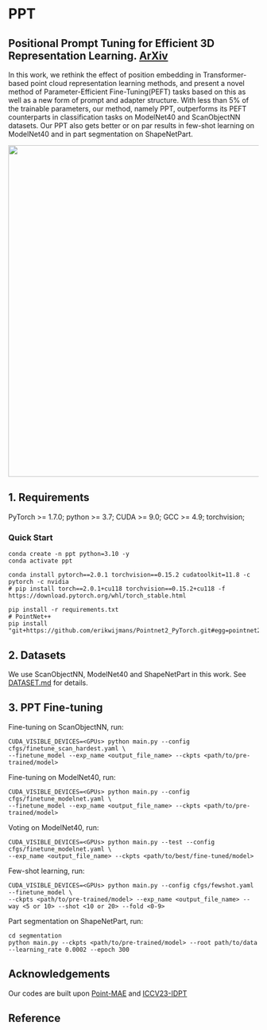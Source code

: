 # PPT

## Positional Prompt Tuning for Efficient 3D Representation Learning. [ArXiv](https://arxiv.org/abs/)

In this work, we rethink the effect of position embedding in Transformer-based point cloud representation learning methods, and present a novel method of Parameter-Efficient Fine-Tuning(PEFT) tasks based on this as well as a new form of prompt and adapter structure. With less than 5% of the trainable parameters, our method, namely PPT, outperforms its PEFT counterparts in classification tasks on ModelNet40 and ScanObjectNN datasets. Our PPT also gets better or on par results in few-shot learning on ModelNet40 and in part segmentation on ShapeNetPart.

<div  align="center">    
 <img src="./figure/pipeline.jpg" width = "666"  align=center />
</div>

## 1. Requirements
PyTorch >= 1.7.0; python >= 3.7; CUDA >= 9.0; GCC >= 4.9; torchvision;
### Quick Start
```
conda create -n ppt python=3.10 -y
conda activate ppt

conda install pytorch==2.0.1 torchvision==0.15.2 cudatoolkit=11.8 -c pytorch -c nvidia
# pip install torch==2.0.1+cu118 torchvision==0.15.2+cu118 -f https://download.pytorch.org/whl/torch_stable.html

pip install -r requirements.txt
# PointNet++
pip install "git+https://github.com/erikwijmans/Pointnet2_PyTorch.git#egg=pointnet2_ops&subdirectory=pointnet2_ops_lib"
```

## 2. Datasets

We use ScanObjectNN, ModelNet40 and ShapeNetPart in this work. See [DATASET.md](./DATASET.md) for details.

<!-- ## 3. PPT Models
| Task              | Dataset        | Config                                                                         | Acc.       | Download                                                                                 |      
|-------------------|----------------|--------------------------------------------------------------------------------|------------|------------------------------------------------------------------------------------------|
| Pre-training      | ShapeNet       | N.A.                                                                           | N.A.       | [here](https://github.com/Pang-Yatian/Point-MAE/releases/download/main/pretrain.pth)     |
| Classification    | ScanObjectNN   | [finetune_scan_hardest.yaml](cfgs/pointmae_configs/finetune_scan_hardest.yaml) | 85.18%     | [here](https://github.com/Pang-Yatian/Point-MAE/releases/download/main/scan_hardest.pth) |
| Classification    | ScanObjectNN   | [finetune_scan_objbg.yaml](cfgs/pointmae_configs/finetune_scan_objbg.yaml)     | 90.02%     | [here](https://github.com/Pang-Yatian/Point-MAE/releases/download/main/scan_objbg.pth)   |
| Classification    | ScanObjectNN   | [finetune_scan_objonly.yaml](cfgs/pointmae_configs/finetune_scan_objonly.yaml) | 88.29%     | [here](https://github.com/Pang-Yatian/Point-MAE/releases/download/main/scan_objonly.pth) |
| Classification    | ModelNet40(1k) | [finetune_modelnet.yaml](cfgs/pointmae_configs/finetune_modelnet.yaml)         | 93.80%     | [here](https://github.com/Pang-Yatian/Point-MAE/releases/download/main/modelnet_1k.pth)  |
| Classification    | ModelNet40(8k) | [finetune_modelnet_8k.yaml](cfgs/pointmae_configs/finetune_modelnet_8k.yaml)   | 94.04%     | [here](https://github.com/Pang-Yatian/Point-MAE/releases/download/main/modelnet_8k.pth)  |
| Part segmentation | ShapeNetPart   | [segmentation](./segmentation)                                                 | 86.1% mIoU | [here](https://github.com/Pang-Yatian/Point-MAE/releases/download/main/part_seg.pth)     |

| Task              | Dataset    | Config                                             | 5w10s Acc. (%) | 5w20s Acc. (%) | 10w10s Acc. (%) | 10w20s Acc. (%) |     
|-------------------|------------|----------------------------------------------------|----------------|----------------|-----------------|-----------------|
| Few-shot learning | ModelNet40 | [fewshot.yaml](cfgs/pointmae_configs/fewshot.yaml) | 96.3 ± 2.5     | 97.8 ± 1.8     | 92.6 ± 4.1      | 95.0 ± 3.0      | 

## 4. ReCon Models
| Task              | Dataset        | Config                                                                      | Acc.       | Download                                                                                 |      
|-------------------|----------------|-----------------------------------------------------------------------------|------------|------------------------------------------------------------------------------------------|
| Pre-training      | ShapeNet       | N.A.                                                                        | N.A.       | [here](https://github.com/Pang-Yatian/Point-MAE/releases/download/main/pretrain.pth)     |
| Classification    | ScanObjectNN   | [finetune_scan_hardest.yaml](cfgs/recon_configs/finetune_scan_hardest.yaml) | 85.18%     | [here](https://github.com/Pang-Yatian/Point-MAE/releases/download/main/scan_hardest.pth) |
| Classification    | ScanObjectNN   | [finetune_scan_objbg.yaml](cfgs/recon_configs/finetune_scan_objbg.yaml)     | 90.02%     | [here](https://github.com/Pang-Yatian/Point-MAE/releases/download/main/scan_objbg.pth)   |
| Classification    | ScanObjectNN   | [finetune_scan_objonly.yaml](cfgs/recon_configs/finetune_scan_objonly.yaml) | 88.29%     | [here](https://github.com/Pang-Yatian/Point-MAE/releases/download/main/scan_objonly.pth) |
| Classification    | ModelNet40(1k) | [finetune_modelnet.yaml](cfgs/recon_configs/finetune_modelnet.yaml)         | 93.80%     | [here](https://github.com/Pang-Yatian/Point-MAE/releases/download/main/modelnet_1k.pth)  |
| Classification    | ModelNet40(8k) | [finetune_modelnet_8k.yaml](cfgs/recon_configs/finetune_modelnet_8k.yaml)   | 94.04%     | [here](https://github.com/Pang-Yatian/Point-MAE/releases/download/main/modelnet_8k.pth)  |
| Part segmentation | ShapeNetPart   | [segmentation](./segmentation)                                              | 86.1% mIoU | [here](https://github.com/Pang-Yatian/Point-MAE/releases/download/main/part_seg.pth)     |

| Task              | Dataset    | Config                                          | 5w10s Acc. (%) | 5w20s Acc. (%) | 10w10s Acc. (%) | 10w20s Acc. (%) |     
|-------------------|------------|-------------------------------------------------|----------------|----------------|-----------------|-----------------|
| Few-shot learning | ModelNet40 | [fewshot.yaml](cfgs/recon_configs/fewshot.yaml) | 96.3 ± 2.5     | 97.8 ± 1.8     | 92.6 ± 4.1      | 95.0 ± 3.0      |  -->

## 3. PPT Fine-tuning

Fine-tuning on ScanObjectNN, run:
```
CUDA_VISIBLE_DEVICES=<GPUs> python main.py --config cfgs/finetune_scan_hardest.yaml \
--finetune_model --exp_name <output_file_name> --ckpts <path/to/pre-trained/model>
```
Fine-tuning on ModelNet40, run:
```
CUDA_VISIBLE_DEVICES=<GPUs> python main.py --config cfgs/finetune_modelnet.yaml \
--finetune_model --exp_name <output_file_name> --ckpts <path/to/pre-trained/model>
```
Voting on ModelNet40, run:
```
CUDA_VISIBLE_DEVICES=<GPUs> python main.py --test --config cfgs/finetune_modelnet.yaml \
--exp_name <output_file_name> --ckpts <path/to/best/fine-tuned/model>
```
Few-shot learning, run:
```
CUDA_VISIBLE_DEVICES=<GPUs> python main.py --config cfgs/fewshot.yaml --finetune_model \
--ckpts <path/to/pre-trained/model> --exp_name <output_file_name> --way <5 or 10> --shot <10 or 20> --fold <0-9>
```
Part segmentation on ShapeNetPart, run:
```
cd segmentation
python main.py --ckpts <path/to/pre-trained/model> --root path/to/data --learning_rate 0.0002 --epoch 300
```

<!-- ## 6. Visualization

Visulization of pre-trained model on ShapeNet validation set, run:

```
python main_vis.py --test --ckpts <path/to/pre-trained/model> --config cfgs/pretrain.yaml --exp_name <name>
``` -->

## Acknowledgements

Our codes are built upon [Point-MAE](https://github.com/Pang-Yatian/Point-MAE) and [ICCV23-IDPT](https://github.com/zyh16143998882/ICCV23-IDPT?tab=readme-ov-file)

## Reference

```

```
